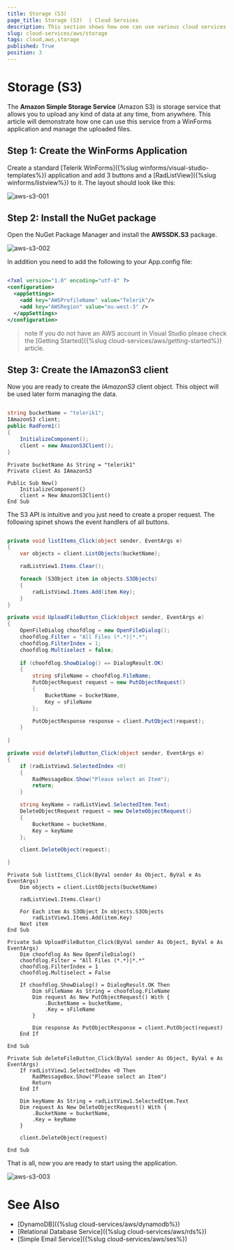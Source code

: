 ```yaml
---
title: Storage (S3) 
page_title: Storage (S3)  | Cloud Services
description: This section shows how one can use various cloud services like GoogleCloud, AWS, and Azure with the Telerik UI For Winforms suite.
slug: cloud-services/aws/storage
tags: cloud,aws,storage
published: True
position: 3
---
```


# Storage (S3) 

The **Amazon Simple Storage Service** (Amazon S3) is storage service that allows you to upload any kind of data at any time, from anywhere. This article will demonstrate how one can use this service from a WinForms application and manage the uploaded files.

## Step 1: Create the WinForms Application

Create a standard [Telerik WinForms]({%slug winforms/visual-studio-templates%}) application and add 3 buttons and a [RadListView]({%slug winforms/listview%}) to it. The layout should look like this:

![aws-s3-001](images/aws-s3-001.png)

## Step 2: Install the NuGet package

Open the NuGet Package Manager and install the **AWSSDK.S3** package.

![aws-s3-002](images/aws-s3-002.png)

In addition you need to add the following to your App.config file:

````XML

<?xml version="1.0" encoding="utf-8" ?>
<configuration>
  <appSettings>
    <add key="AWSProfileName" value="Telerik"/>
    <add key="AWSRegion" value="eu-west-3" />
  </appSettings>
</configuration>

````

>note If you do not have an AWS account in Visual Studio please check the [Getting Started]({%slug cloud-services/aws/getting-started%}) article.

## Step 3: Create the IAmazonS3 client

Now you are ready to create the *IAmazonS3* client object. This object will be used later form managing the data.

````C#

string bucketName = "telerik1";
IAmazonS3 client;
public RadForm1()
{
    InitializeComponent();
    client = new AmazonS3Client();
}

````
````VB.NET
Private bucketName As String = "telerik1"
Private client As IAmazonS3

Public Sub New()
    InitializeComponent()
    client = New AmazonS3Client()
End Sub
````

The S3 API is intuitive and you just need to create a proper request. The following spinet shows the event handlers of all buttons.

````C#

private void listItems_Click(object sender, EventArgs e)
{
    var objects = client.ListObjects(bucketName);

    radListView1.Items.Clear();

    foreach (S3Object item in objects.S3Objects)
    {
        radListView1.Items.Add(item.Key);
    }
}

private void UploadFileButton_Click(object sender, EventArgs e)
{
    OpenFileDialog choofdlog = new OpenFileDialog();
    choofdlog.Filter = "All Files (*.*)|*.*";
    choofdlog.FilterIndex = 1;
    choofdlog.Multiselect = false;
   
    if (choofdlog.ShowDialog() == DialogResult.OK)
    {
        string sFileName = choofdlog.FileName;
        PutObjectRequest request = new PutObjectRequest()
        {                  
            BucketName = bucketName,
            Key = sFileName
        };

        PutObjectResponse response = client.PutObject(request);
    }
   
}

private void deleteFileButton_Click(object sender, EventArgs e)
{
    if (radListView1.SelectedIndex <0)
    {
        RadMessageBox.Show("Please select an Item");
        return;
    }

    string keyName = radListView1.SelectedItem.Text;
    DeleteObjectRequest request = new DeleteObjectRequest()
    {
        BucketName = bucketName,
        Key = keyName
    };

    client.DeleteObject(request);

}
````
````VB.NET
Private Sub listItems_Click(ByVal sender As Object, ByVal e As EventArgs)
    Dim objects = client.ListObjects(bucketName)

    radListView1.Items.Clear()

    For Each item As S3Object In objects.S3Objects
        radListView1.Items.Add(item.Key)
    Next item
End Sub

Private Sub UploadFileButton_Click(ByVal sender As Object, ByVal e As EventArgs)
    Dim choofdlog As New OpenFileDialog()
    choofdlog.Filter = "All Files (*.*)|*.*"
    choofdlog.FilterIndex = 1
    choofdlog.Multiselect = False

    If choofdlog.ShowDialog() = DialogResult.OK Then
        Dim sFileName As String = choofdlog.FileName
        Dim request As New PutObjectRequest() With {
            .BucketName = bucketName,
            .Key = sFileName
        }

        Dim response As PutObjectResponse = client.PutObject(request)
    End If

End Sub

Private Sub deleteFileButton_Click(ByVal sender As Object, ByVal e As EventArgs)
    If radListView1.SelectedIndex <0 Then
        RadMessageBox.Show("Please select an Item")
        Return
    End If

    Dim keyName As String = radListView1.SelectedItem.Text
    Dim request As New DeleteObjectRequest() With {
        .BucketName = bucketName,
        .Key = keyName
    }

    client.DeleteObject(request)

End Sub
````

That is all, now you are ready to start using the application.

![aws-s3-003](images/aws-s3-003.png)

# See Also

* [DynamoDB]({%slug cloud-services/aws/dynamodb%})
* [Relational Database Service]({%slug cloud-services/aws/rds%})
* [Simple Email Service]({%slug cloud-services/aws/ses%})



